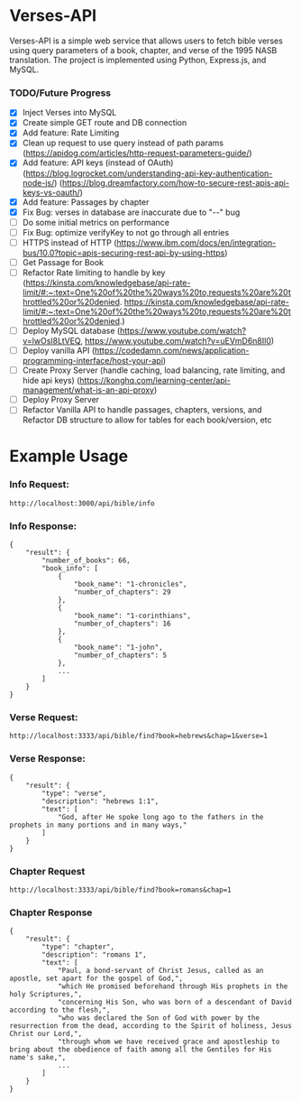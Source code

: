 # Verses-API

Verses-API is a simple web service that allows users to fetch bible verses using
query parameters of a book, chapter, and verse of the 1995 NASB translation.
The project is implemented using Python, Express.js, and MySQL.

### TODO/Future Progress

- [x] Inject Verses into MySQL
- [x] Create simple GET route and DB connection
- [x] Add feature: Rate Limiting
- [x] Clean up request to use query instead of path params (https://apidog.com/articles/http-request-parameters-guide/)
- [x] Add feature: API keys (instead of OAuth)
      (https://blog.logrocket.com/understanding-api-key-authentication-node-js/)
      (https://blog.dreamfactory.com/how-to-secure-rest-apis-api-keys-vs-oauth/)
- [x] Add feature: Passages by chapter
- [x] Fix Bug: verses in database are inaccurate due to "--" bug
- [ ] Do some initial metrics on performance
- [ ] Fix Bug: optimize verifyKey to not go through all entries
- [ ] HTTPS instead of HTTP (https://www.ibm.com/docs/en/integration-bus/10.0?topic=apis-securing-rest-api-by-using-https)
- [ ] Get Passage for Book
- [ ] Refactor Rate limiting to handle by key (https://kinsta.com/knowledgebase/api-rate-limit/#:~:text=One%20of%20the%20ways%20to,requests%20are%20throttled%20or%20denied.
      https://kinsta.com/knowledgebase/api-rate-limit/#:~:text=One%20of%20the%20ways%20to,requests%20are%20throttled%20or%20denied.)
- [ ] Deploy MySQL database (https://www.youtube.com/watch?v=lwOsI8LtVEQ, https://www.youtube.com/watch?v=uEVmD6n8Il0)
- [ ] Deploy vanilla API (https://codedamn.com/news/application-programming-interface/host-your-api)
- [ ] Create Proxy Server (handle caching, load balancing, rate limiting, and hide api keys) (https://konghq.com/learning-center/api-management/what-is-an-api-proxy)
- [ ] Deploy Proxy Server
- [ ] Refactor Vanilla API to handle passages, chapters, versions, and Refactor DB structure to allow for tables for each book/version, etc

# Example Usage

### Info Request:

```
http://localhost:3000/api/bible/info
```

### Info Response:

```
{
    "result": {
        "number_of_books": 66,
        "book_info": [
            {
                "book_name": "1-chronicles",
                "number_of_chapters": 29
            },
            {
                "book_name": "1-corinthians",
                "number_of_chapters": 16
            },
            {
                "book_name": "1-john",
                "number_of_chapters": 5
            },
            ...
        ]
    }
}
```

### Verse Request:

```
http://localhost:3333/api/bible/find?book=hebrews&chap=1&verse=1
```

### Verse Response:

```
{
    "result": {
        "type": "verse",
        "description": "hebrews 1:1",
        "text": [
            "God, after He spoke long ago to the fathers in the prophets in many portions and in many ways,"
        ]
    }
}
```

### Chapter Request

```
http://localhost:3333/api/bible/find?book=romans&chap=1
```

### Chapter Response

```
{
    "result": {
        "type": "chapter",
        "description": "romans 1",
        "text": [
            "Paul, a bond-servant of Christ Jesus, called as an apostle, set apart for the gospel of God,",
            "which He promised beforehand through His prophets in the holy Scriptures,",
            "concerning His Son, who was born of a descendant of David according to the flesh,",
            "who was declared the Son of God with power by the resurrection from the dead, according to the Spirit of holiness, Jesus Christ our Lord,",
            "through whom we have received grace and apostleship to bring about the obedience of faith among all the Gentiles for His name's sake,",
            ...
        ]
    }
}
```
